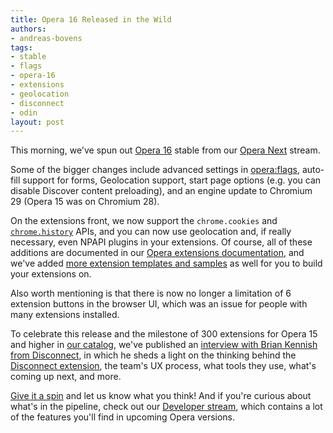 ```yaml
---
title: Opera 16 Released in the Wild
authors:
- andreas-bovens
tags:
- stable
- flags
- opera-16
- extensions
- geolocation
- disconnect
- odin
layout: post
---
```

<p>This morning, we&#39;ve spun out <a href="http://www.opera.com/computer/">Opera 16</a> stable from our <a href="http://www.opera.com/computer/next">Opera Next</a> stream.</p>
<p>Some of the bigger changes include advanced settings in <a href="opera:flags">opera:flags</a>, auto-fill support for forms, Geolocation support, start page options (e.g. you can disable Discover content preloading), and an engine update to Chromium 29 (Opera 15 was on Chromium 28).</p>
<p>On the extensions front, we now support the <code>chrome.cookies</code> and <a href="http://dev.opera.com/extension-docs/tut_history.html"><code>chrome.history</code></a> APIs, and you can now use geolocation and, if really necessary, even NPAPI plugins in your extensions. Of course, all of these additions are documented in our <a href="http://dev.opera.com/extension-docs/">Opera extensions documentation</a>, and we&#39;ve added <a href="http://dev.opera.com/extension-docs/tut_extension_samples.html">more extension templates and samples</a> as well for you to build your extensions on.</p>
<p>Also worth mentioning is that there is now no longer a limitation of 6 extension buttons in the browser UI, which was an issue for people with many extensions installed.</p>
<p>To celebrate this release and the milestone of 300 extensions for Opera 15 and higher in <a href="https://addons.opera.com/">our catalog</a>, we&#39;ve published an <a href="http://dev.opera.com/articles/view/extension-developer-interviews-disconnect/">interview with Brian Kennish from Disconnect</a>, in which he sheds a light on the thinking behind the <a href="https://addons.opera.com/en/extensions/details/disconnect/?display=en">Disconnect extension</a>, the team&#39;s UX process, what tools they use, what&#39;s coming up next, and more.</p>
<p><a href="http://www.opera.com/computer/">Give it a spin</a> and let us know what you think! And if you&#39;re curious about what&#39;s in the pipeline, check out our <a href="http://www.opera.com/developer/">Developer stream</a>, which contains a lot of the features you&#39;ll find in upcoming Opera versions.</p>


